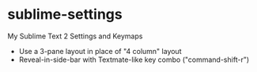 sublime-settings
================

My Sublime Text 2 Settings and Keymaps

- Use a 3-pane layout in place of "4 column" layout
- Reveal-in-side-bar with Textmate-like key combo ("command-shift-r")

